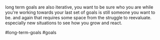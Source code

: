 long term goals are also iterative, you want to be sure who you are while you're working towards your last set of goals is still someone you want to be.  and again that requires some space from the struggle to reevaluate.  especially new situations to see how you grow and react.  

#long-term-goals #goals